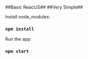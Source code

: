 ##Basic ReactJS##
##Very Simple##

Install node_modules:

### `npm install`

Run the app:

### `npm start`



